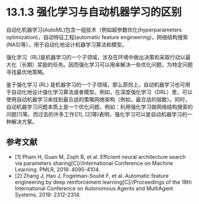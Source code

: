 # 13.1.3 强化学习与自动机器学习的区别 

自动化机器学习(AutoML)包含一组技术（例如超参数优化(hyperparameters optimization)，自动特征工程(automatic feature engineering)，网络结构搜索(NAS)等），用于自动化地设计机器学习算法和模型。

强化学习（RL)是机器学习的一个子领域，涉及在环境中做出决策和采取行动以最大化（长期）奖励的任务。因而强化学习可以用来解决一些优化问题，为特定问题寻找最优地策略。

鉴于强化学习 (RL) 是机器学习的一个子领域，那么原则上，自动机器学习也可用于自动化地设计强化学习算法或者模型。例如，在深度强化学习（DRL）里，可以使用自动机器学习来找到最合适的策略网络架构（例如，最合适的层数）。同时，自动机器学习问题本质上是一个优化问题，例如：利用强化学习做网络结构搜索的问题[1]等。而过去的许多工作([1], [2]等)表明，强化学习可以是自动机器学习的一种解决方案。

## 参考文献

- [1] Pham H, Guan M, Zoph B, et al. Efficient neural architecture search via parameters sharing[C]//International Conference on Machine Learning. PMLR, 2018: 4095-4104.
- [2] Zhang J, Hao J, Fogelman-Soulié F, et al. Automatic feature engineering by deep reinforcement learning[C]//Proceedings of the 18th International Conference on Autonomous Agents and MultiAgent Systems. 2019: 2312-2314.